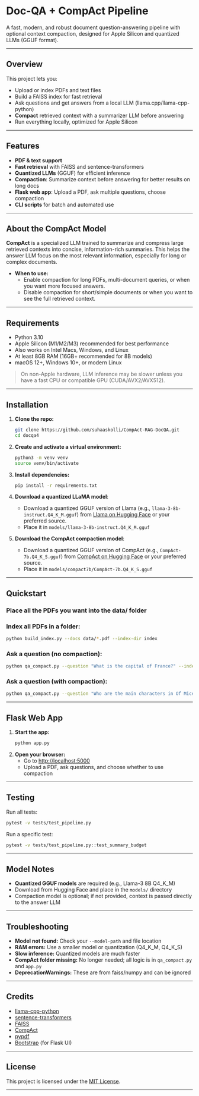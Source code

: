 # Doc-QA + CompAct Pipeline

A fast, modern, and robust document question-answering pipeline with optional context compaction, designed for Apple Silicon and quantized LLMs (GGUF format).

---

## Overview
This project lets you:
- Upload or index PDFs and text files
- Build a FAISS index for fast retrieval
- Ask questions and get answers from a local LLM (llama.cpp/llama-cpp-python)
- **Compact** retrieved context with a summarizer LLM before answering
- Run everything locally, optimized for Apple Silicon

---

## Features
- **PDF & text support**
- **Fast retrieval** with FAISS and sentence-transformers
- **Quantized LLMs** (GGUF) for efficient inference
- **Compaction**: Summarize context before answering for better results on long docs
- **Flask web app**: Upload a PDF, ask multiple questions, choose compaction
- **CLI scripts** for batch and automated use

---

## About the CompAct Model

**CompAct** is a specialized LLM trained to summarize and compress large retrieved contexts into concise, information-rich summaries. This helps the answer LLM focus on the most relevant information, especially for long or complex documents.

- **When to use:**
  - Enable compaction for long PDFs, multi-document queries, or when you want more focused answers.
  - Disable compaction for short/simple documents or when you want to see the full retrieved context.

---

## Requirements
- Python 3.10
- Apple Silicon (M1/M2/M3) recommended for best performance
- Also works on Intel Macs, Windows, and Linux
- At least 8GB RAM (16GB+ recommended for 8B models)
- macOS 12+, Windows 10+, or modern Linux

> On non-Apple hardware, LLM inference may be slower unless you have a fast CPU or compatible GPU (CUDA/AVX2/AVX512).

---

## Installation
1. **Clone the repo:**
   ```bash
   git clone https://github.com/suhaaskolli/CompAct-RAG-DocQA.git
   cd docqa4
   ```
2. **Create and activate a virtual environment:**
   ```bash
   python3 -m venv venv
   source venv/bin/activate
   ```
3. **Install dependencies:**
   ```bash
   pip install -r requirements.txt
   ```
4. **Download a quantized LLaMA model**:
   - Download a quantized GGUF version of Llama (e.g., `llama-3-8b-instruct.Q4_K_M.gguf`) from [Llama on Hugging Face](https://huggingface.co/NoelJacob/Meta-Llama-3-8B-Instruct-Q4_K_M-GGUF) or your preferred source.
   - Place it in `models/llama-3-8b-instruct.Q4_K_M.gguf`

5. **Download the CompAct compaction model**:
   - Download a quantized GGUF version of CompAct (e.g., `CompAct-7b.Q4_K_S.gguf`) from [CompAct on Hugging Face](https://huggingface.co/mradermacher/CompAct-7b-GGUF) or your preferred source.
   - Place it in `models/compact7b/CompAct-7b.Q4_K_S.gguf`

---

## Quickstart

### **Place all the PDFs you want into the data/ folder**

### **Index all PDFs in a folder:**
```bash
python build_index.py --docs data/*.pdf --index-dir index
```

### **Ask a question (no compaction):**
```bash
python qa_compact.py --question "What is the capital of France?" --index-dir index --model-path models/llama-3-8b-instruct.Q4_K_M.gguf
```

### **Ask a question (with compaction):**
```bash
python qa_compact.py --question "Who are the main characters in Of Mice and Men?" --index-dir index --model-path models/llama-3-8b-instruct.Q4_K_M.gguf --compact-model models/compact7b/CompAct-7b.Q4_K_S.gguf
```

---

## Flask Web App
1. **Start the app:**
   ```bash
   python app.py
   ```
2. **Open your browser:**
   - Go to [http://localhost:5000](http://localhost:5000)
   - Upload a PDF, ask questions, and choose whether to use compaction

---

## Testing
Run all tests:
```bash
pytest -v tests/test_pipeline.py
```
Run a specific test:
```bash
pytest -v tests/test_pipeline.py::test_summary_budget
```

---

## Model Notes
- **Quantized GGUF models** are required (e.g., Llama-3 8B Q4_K_M)
- Download from Hugging Face and place in the `models/` directory
- Compaction model is optional; if not provided, context is passed directly to the answer LLM

---

## Troubleshooting
- **Model not found:** Check your `--model-path` and file location
- **RAM errors:** Use a smaller model or quantization (Q4_K_M, Q4_K_S)
- **Slow inference:** Quantized models are much faster
- **CompAct folder missing:** No longer needed; all logic is in `qa_compact.py` and `app.py`
- **DeprecationWarnings:** These are from faiss/numpy and can be ignored

---

## Credits
- [llama-cpp-python](https://github.com/abetlen/llama-cpp-python)
- [sentence-transformers](https://www.sbert.net/)
- [FAISS](https://github.com/facebookresearch/faiss)
- [CompAct](https://github.com/dmis-lab/CompAct)
- [pypdf](https://pypdf.readthedocs.io/)
- [Bootstrap](https://getbootstrap.com/) (for Flask UI)

---

## License

This project is licensed under the [MIT License](LICENSE).

---